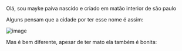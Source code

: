 Olá, sou mayke paiva
nascido e criado em matão interior de são paulo

Alguns pensam que a cidade por ter esse nome é assim:

![image](https://user-images.githubusercontent.com/19419838/114453818-4939b480-9bb0-11eb-8fef-90558f64bae8.png)

Mas é bem diferente, apesar de ter mato ela também é bonita:


